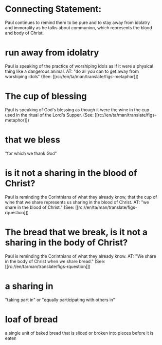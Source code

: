 # Connecting Statement:

Paul continues to remind them to be pure and to stay away from idolatry and immorality as he talks about communion, which represents the blood and body of Christ.

# run away from idolatry

Paul is speaking of the practice of worshiping idols as if it were a physical thing like a dangerous animal. AT: "do all you can to get away from worshiping idols" (See: [[rc://en/ta/man/translate/figs-metaphor]])

# The cup of blessing

Paul is speaking of God's blessing as though it were the wine in the cup used in the ritual of the Lord's Supper. (See: [[rc://en/ta/man/translate/figs-metaphor]])

# that we bless

"for which we thank God"

# is it not a sharing in the blood of Christ?

Paul is reminding the Corinthians of what they already know, that the cup of wine that we share represents us sharing in the blood of Christ. AT: "we share in the blood of Christ." (See: [[rc://en/ta/man/translate/figs-rquestion]])

# The bread that we break, is it not a sharing in the body of Christ?

Paul is reminding the Corinthians of what they already know. AT: "We share in the body of Christ when we share bread." (See: [[rc://en/ta/man/translate/figs-rquestion]])

# a sharing in

"taking part in" or "equally participating with others in"

# loaf of bread

a single unit of baked bread that is sliced or broken into pieces before it is eaten